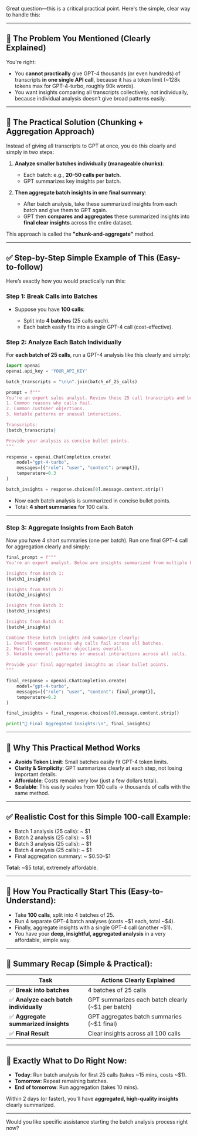 Great question—this is a critical practical point. Here's the simple, clear way to handle this:

---

## 🚩 **The Problem You Mentioned (Clearly Explained)**

You're right:

* You **cannot practically** give GPT-4 thousands (or even hundreds) of transcripts **in one single API call**, because it has a token limit (\~128k tokens max for GPT-4-turbo, roughly 90k words).
* You want insights comparing all transcripts collectively, not individually, because individual analysis doesn’t give broad patterns easily.

---

## 🚩 **The Practical Solution (Chunking + Aggregation Approach)**

Instead of giving all transcripts to GPT at once, you do this clearly and simply in two steps:

1. **Analyze smaller batches individually (manageable chunks)**:

   * Each batch: e.g., **20–50 calls per batch**.
   * GPT summarizes key insights per batch.

2. **Then aggregate batch insights in one final summary**:

   * After batch analysis, take these summarized insights from each batch and give them to GPT again.
   * GPT then **compares and aggregates** these summarized insights into **final clear insights** across the entire dataset.

This approach is called the **"chunk-and-aggregate"** method.

---

## ✅ **Step-by-Step Simple Example of This (Easy-to-follow)**

Here’s exactly how you would practically run this:

### **Step 1: Break Calls into Batches**

* Suppose you have **100 calls**:

  * Split into **4 batches** (25 calls each).
  * Each batch easily fits into a single GPT-4 call (cost-effective).

### **Step 2: Analyze Each Batch Individually**

For **each batch of 25 calls**, run a GPT-4 analysis like this clearly and simply:

```python
import openai
openai.api_key = 'YOUR_API_KEY'

batch_transcripts = "\n\n".join(batch_of_25_calls)

prompt = f"""
You're an expert sales analyst. Review these 25 call transcripts and briefly summarize:
1. Common reasons why calls fail.
2. Common customer objections.
3. Notable patterns or unusual interactions.

Transcripts:
{batch_transcripts}

Provide your analysis as concise bullet points.
"""

response = openai.ChatCompletion.create(
    model="gpt-4-turbo",
    messages=[{"role": "user", "content": prompt}],
    temperature=0.3
)

batch_insights = response.choices[0].message.content.strip()
```

* Now each batch analysis is summarized in concise bullet points.
* Total: **4 short summaries** for 100 calls.

---

### **Step 3: Aggregate Insights from Each Batch**

Now you have 4 short summaries (one per batch).
Run one final GPT-4 call for aggregation clearly and simply:

```python
final_prompt = f"""
You're an expert analyst. Below are insights summarized from multiple batches of sales call transcripts.

Insights from Batch 1:
{batch1_insights}

Insights from Batch 2:
{batch2_insights}

Insights from Batch 3:
{batch3_insights}

Insights from Batch 4:
{batch4_insights}

Combine these batch insights and summarize clearly:
1. Overall common reasons why calls fail across all batches.
2. Most frequent customer objections overall.
3. Notable overall patterns or unusual interactions across all calls.

Provide your final aggregated insights as clear bullet points.
"""

final_response = openai.ChatCompletion.create(
    model="gpt-4-turbo",
    messages=[{"role": "user", "content": final_prompt}],
    temperature=0.2
)

final_insights = final_response.choices[0].message.content.strip()

print("🚀 Final Aggregated Insights:\n", final_insights)
```

---

## 🚩 **Why This Practical Method Works**

* **Avoids Token Limit**: Small batches easily fit GPT-4 token limits.
* **Clarity & Simplicity**: GPT summarizes clearly at each step, not losing important details.
* **Affordable**: Costs remain very low (just a few dollars total).
* **Scalable**: This easily scales from 100 calls → thousands of calls with the same method.

---

## ✅ **Realistic Cost for this Simple 100-call Example**:

* Batch 1 analysis (25 calls): \~ \$1
* Batch 2 analysis (25 calls): \~ \$1
* Batch 3 analysis (25 calls): \~ \$1
* Batch 4 analysis (25 calls): \~ \$1
* Final aggregation summary: \~ \$0.50–\$1

**Total:** \~\$5 total, extremely affordable.

---

## 🚩 **How You Practically Start This (Easy-to-Understand):**

* Take **100 calls**, split into 4 batches of 25.
* Run 4 separate GPT-4 batch analyses (costs \~\$1 each, total \~\$4).
* Finally, aggregate insights with a single GPT-4 call (another \~\$1).
* You have your **deep, insightful, aggregated analysis** in a very affordable, simple way.

---

## 🎯 **Summary Recap (Simple & Practical)**:

| Task                                  | Actions Clearly Explained                           |
| ------------------------------------- | --------------------------------------------------- |
| ✅ **Break into batches**              | 4 batches of 25 calls                               |
| ✅ **Analyze each batch individually** | GPT summarizes each batch clearly (\~\$1 per batch) |
| ✅ **Aggregate summarized insights**   | GPT aggregates batch summaries (\~\$1 final)        |
| ✅ **Final Result**                    | Clear insights across all 100 calls                 |

---

## 🥇 **Exactly What to Do Right Now:**

* **Today**: Run batch analysis for first 25 calls (takes \~15 mins, costs \~\$1).
* **Tomorrow**: Repeat remaining batches.
* **End of tomorrow**: Run aggregation (takes 10 mins).

Within 2 days (or faster), you'll have **aggregated, high-quality insights** clearly summarized.

---

Would you like specific assistance starting the batch analysis process right now?
